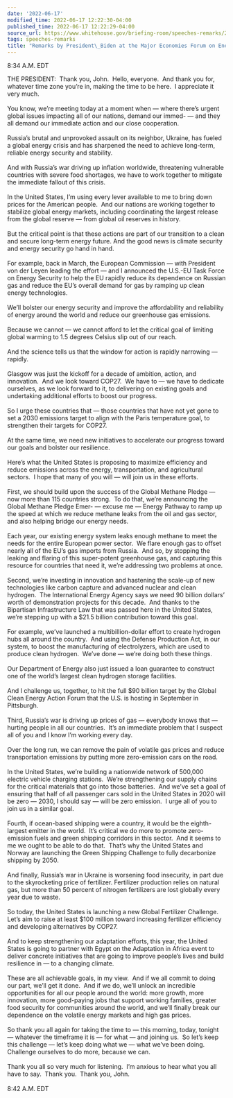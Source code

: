 ```yaml
---
date: '2022-06-17'
modified_time: 2022-06-17 12:22:30-04:00
published_time: 2022-06-17 12:22:29-04:00
source_url: https://www.whitehouse.gov/briefing-room/speeches-remarks/2022/06/17/remarks-by-president-biden-at-the-major-economies-forum-on-energy-and-climate/
tags: speeches-remarks
title: "Remarks by President\_Biden at the Major Economies Forum on Energy and\_Climate"
---
```

 
8:34 A.M. EDT

THE PRESIDENT:  Thank you, John.  Hello, everyone.  And thank you for,
whatever time zone you’re in, making the time to be here.  I appreciate
it very much.  
   
You know, we’re meeting today at a moment when — where there’s urgent
global issues impacting all of our nations, demand our immed- — and they
all demand our immediate action and our close cooperation.  
   
Russia’s brutal and unprovoked assault on its neighbor, Ukraine, has
fueled a global energy crisis and has sharpened the need to achieve
long-term, reliable energy security and stability.  
   
And with Russia’s war driving up inflation worldwide, threatening
vulnerable countries with severe food shortages, we have to work
together to mitigate the immediate fallout of this crisis.  
   
In the United States, I’m using every lever available to me to bring
down prices for the American people.  And our nations are working
together to stabilize global energy markets, including coordinating the
largest release from the global reserve — from global oil reserves in
history.  
   
But the critical point is that these actions are part of our transition
to a clean and secure long-term energy future. And the good news is
climate security and energy security go hand in hand.  
   
For example, back in March, the European Commission — with President von
der Leyen leading the effort — and I announced the U.S.-EU Task Force on
Energy Security to help the EU rapidly reduce its dependence on Russian
gas and reduce the EU’s overall demand for gas by ramping up clean
energy technologies.  
   
We’ll bolster our energy security and improve the affordability and
reliability of energy around the world and reduce our greenhouse gas
emissions.  
   
Because we cannot — we cannot afford to let the critical goal of
limiting global warming to 1.5 degrees Celsius slip out of our reach.  
   
And the science tells us that the window for action is rapidly narrowing
— rapidly.  
   
Glasgow was just the kickoff for a decade of ambition, action, and
innovation.  And we look toward COP27.  We have to — we have to dedicate
ourselves, as we look forward to it, to delivering on existing goals and
undertaking additional efforts to boost our progress.  
   
So I urge these countries that — those countries that have not yet gone
to set a 2030 emissions target to align with the Paris temperature goal,
to strengthen their targets for COP27.   
   
At the same time, we need new initiatives to accelerate our progress
toward our goals and bolster our resilience.    
   
Here’s what the United States is proposing to maximize efficiency and
reduce emissions across the energy, transportation, and agricultural
sectors.  I hope that many of you will — will join us in these
efforts.   
   
First, we should build upon the success of the Global Methane Pledge —
now more than 115 countries strong.  To do that, we’re announcing the
Global Methane Pledge Emer- — excuse me — Energy Pathway to ramp up the
speed at which we reduce methane leaks from the oil and gas sector, and
also helping bridge our energy needs.  
   
Each year, our existing energy system leaks enough methane to meet the
needs for the entire European power sector.  We flare enough gas to
offset nearly all of the EU’s gas imports from Russia.  And so, by
stopping the leaking and flaring of this super-potent greenhouse gas,
and capturing this resource for countries that need it, we’re addressing
two problems at once.   
   
Second, we’re investing in innovation and hastening the scale-up of new
technologies like carbon capture and advanced nuclear and clean
hydrogen.  The International Energy Agency says we need 90 billion
dollars’ worth of demonstration projects for this decade.  And thanks to
the Bipartisan Infrastructure Law that was passed here in the United
States, we’re stepping up with a $21.5 billion contribution toward this
goal.  
   
For example, we’ve launched a multibillion-dollar effort to create
hydrogen hubs all around the country.  And using the Defense Production
Act, in our system, to boost the manufacturing of electrolyzers, which
are used to produce clean hydrogen.  We’ve done — we’re doing both these
things.   
   
Our Department of Energy also just issued a loan guarantee to construct
one of the world’s largest clean hydrogen storage facilities.   
   
And I challenge us, together, to hit the full $90 billion target by the
Global Clean Energy Action Forum that the U.S. is hosting in September
in Pittsburgh.  
   
Third, Russia’s war is driving up prices of gas — everybody knows that —
hurting people in all our countries.  It’s an immediate problem that I
suspect all of you and I know I’m working every day.  
   
Over the long run, we can remove the pain of volatile gas prices and
reduce transportation emissions by putting more zero-emission cars on
the road.   
   
In the United States, we’re building a nationwide network of 500,000
electric vehicle charging stations.  We’re strengthening our supply
chains for the critical materials that go into those batteries.  And
we’ve set a goal of ensuring that half of all passenger cars sold in the
United States in 2020 will be zero — 2030, I should say — will be zero
emission.  I urge all of you to join us in a similar goal.  
   
Fourth, if ocean-based shipping were a country, it would be the
eighth-largest emitter in the world.  It’s critical we do more to
promote zero-emission fuels and green shipping corridors in this
sector.  And it seems to me we ought to be able to do that.  That’s why
the United States and Norway are launching the Green Shipping Challenge
to fully decarbonize shipping by 2050.  
   
And finally, Russia’s war in Ukraine is worsening food insecurity, in
part due to the skyrocketing price of fertilizer. Fertilizer production
relies on natural gas, but more than 50 percent of nitrogen fertilizers
are lost globally every year due to waste.   
   
So today, the United States is launching a new Global Fertilizer
Challenge.  Let’s aim to raise at least $100 million toward increasing
fertilizer efficiency and developing alternatives by COP27.   
   
And to keep strengthening our adaptation efforts, this year, the United
States is going to partner with Egypt on the Adaptation in Africa event
to deliver concrete initiatives that are going to improve people’s lives
and build resilience in — to a changing climate.   
   
These are all achievable goals, in my view.  And if we all commit to
doing our part, we’ll get it done.  And if we do, we’ll unlock an
incredible opportunities for all our people around the world: more
growth, more innovation, more good-paying jobs that support working
families, greater food security for communities around the world, and
we’ll finally break our dependence on the volatile energy markets and
high gas prices.  
   
So thank you all again for taking the time to — this morning, today,
tonight — whatever the timeframe it is — for what — and joining us.  So
let’s keep this challenge — let’s keep doing what we — what we’ve been
doing.  Challenge ourselves to do more, because we can.  
   
Thank you all so very much for listening.  I’m anxious to hear what you
all have to say.  Thank you.  Thank you, John.   
   
8:42 A.M. EDT
